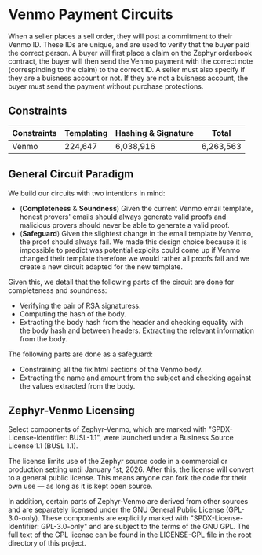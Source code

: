 # Venmo Payment Circuits

When a seller places a sell order, they will post a commitment to their Venmo ID. These IDs are unique, and are used to verify that the buyer paid 
the correct person. A buyer will first place a claim on the Zephyr orderbook contract, the buyer will then send the Venmo payment with the correct note (correspinding
to the claim) to the correct ID. A seller must also specify if they are a buisness account or not. If they are not a buisness account, the buyer must send the payment without purchase protections.

## Constraints

| Constraints        | Templating | Hashing & Signature | Total |
|--------------------|-------|---------|------------|
| Venmo   | 224,647 | 6,038,916| 6,263,563 |

## General Circuit Paradigm

We build our circuits with two intentions in mind:
- (**Completeness** & **Soundness**) Given the current Venmo email template, honest provers' emails should always generate valid proofs and malicious provers should never be able to generate a valid proof.
- (**Safeguard**) Given the slightest change in the email template by Venmo, the proof should always fail. We made this design choice because it is impossible to predict was potential exploits could come up if Venmo changed their template therefore we would rather all proofs fail and we create a new circuit adapted for the new template.

Given this, we detail that the following parts of the circuit are done for completeness and soundness:
- Verifying the pair of RSA signaturess.
- Computing the hash of the body.
- Extracting the body hash from the header and checking equality with the body hash and between headers.
Extracting the relevant information from the body.

The following parts are done as a safeguard:
- Constraining all the fix html sections of the Venmo body.
- Extracting the name and amount from the subject and checking against the values extracted from the body.

## Zephyr-Venmo Licensing

Select components of Zephyr-Venmo, which are marked with "SPDX-License-Identifier: BUSL-1.1", were launched under a Business Source License 1.1 (BUSL 1.1).

The license limits use of the Zephyr source code in a commercial or production setting until January 1st, 2026. After this, the license will convert to a general public license. This means anyone can fork the code for their own use — as long as it is kept open source.

In addition, certain parts of Zephyr-Venmo are derived from other sources and are separately licensed under the GNU General Public License (GPL-3.0-only). These components are explicitly marked with "SPDX-License-Identifier: GPL-3.0-only" and are subject to the terms of the GNU GPL. The full text of the GPL license can be found in the LICENSE-GPL file in the root directory of this project.